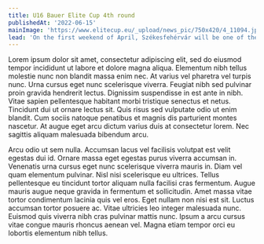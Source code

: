 ```yaml
---
title: U16 Bauer Elite Cup 4th round
publishedAt: '2022-06-15'
mainImage: 'https://www.elitecup.eu/_upload/news_pic/750x420/4_11094.jpg'
lead: 'On the first weekend of April, Székesfehérvár will be one of the three venues to host the U16 Bauer Elite Cup 4th round.'
---
```


Lorem ipsum dolor sit amet, consectetur adipiscing elit, sed do eiusmod tempor incididunt ut labore et dolore magna aliqua. Elementum nibh tellus molestie nunc non blandit massa enim nec. At varius vel pharetra vel turpis nunc. Urna cursus eget nunc scelerisque viverra. Feugiat nibh sed pulvinar proin gravida hendrerit lectus. Dignissim suspendisse in est ante in nibh. Vitae sapien pellentesque habitant morbi tristique senectus et netus. Tincidunt dui ut ornare lectus sit. Quis risus sed vulputate odio ut enim blandit. Cum sociis natoque penatibus et magnis dis parturient montes nascetur. At augue eget arcu dictum varius duis at consectetur lorem. Nec sagittis aliquam malesuada bibendum arcu.

Arcu odio ut sem nulla. Accumsan lacus vel facilisis volutpat est velit egestas dui id. Ornare massa eget egestas purus viverra accumsan in. Venenatis urna cursus eget nunc scelerisque viverra mauris in. Diam vel quam elementum pulvinar. Nisl nisi scelerisque eu ultrices. Tellus pellentesque eu tincidunt tortor aliquam nulla facilisi cras fermentum. Augue mauris augue neque gravida in fermentum et sollicitudin. Amet massa vitae tortor condimentum lacinia quis vel eros. Eget nullam non nisi est sit. Luctus accumsan tortor posuere ac. Vitae ultricies leo integer malesuada nunc. Euismod quis viverra nibh cras pulvinar mattis nunc. Ipsum a arcu cursus vitae congue mauris rhoncus aenean vel. Magna etiam tempor orci eu lobortis elementum nibh tellus.
